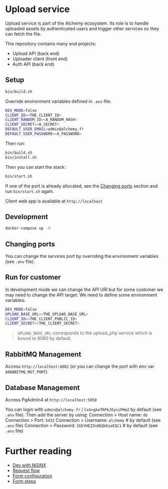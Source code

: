 # Upload service

Upload service is part of the Alchemy ecosystem.
Its role is to handle uploaded assets by authenticated users and trigger other services so they can fetch the file.

This repository contains many end projects:
- Upload API (back end)
- Uploader client (front end)
- Auth API (back end)

## Setup

```bash
bin/build.sh
```

Override environment variables defined in `.env` file:

```bash
DEV_MODE=false
CLIENT_ID=<THE_CLIENT_ID>
CLIENT_RANDOM_ID=<A_RANDOM_HASH>
CLIENT_SECRET=<A_SECRET>
DEFAULT_USER_EMAIL=admin@alchemy.fr
DEFAULT_USER_PASSWORD=<A_PASSWORD>
```

Then run:

```bash
bin/build.sh
bin/install.sh
```

Then you can start the stack:

```bash
bin/start.sh
```

If one of the port is already allocated, see the [Changing ports](#changing-ports) section and run `bin/start.sh` again.

Client web app is available at `http://localhost`

## Development

```bash
docker-compose up -d
```

## Changing ports

You can change the services port by overriding the environment variables (see `.env` file).

## Run for customer

In development mode we can change the API URI but for some customer we may need to change the API target.
We need to define some environment variables:

```bash
DEV_MODE=false
UPLOAD_BASE_URL=<THE_UPLOAD_BASE_URL>
CLIENT_ID=<THE_CLIENT_PUBLIC_ID>
CLIENT_SECRET=<THE_CLIENT_SECRET>
```

> `UPLOAD_BASE_URL` corresponds to the upload_php service which is bound to 8080 by default.

## RabbitMQ Management

Access `http://localhost:8082` (or you can change the port with env var `$RABBITMQ_MGT_PORT`).

## Database Management

Access PgAdmin4 at `http://localhost:5050`

You can login with `admin@alchemy.fr` / `CxkngkeTRPkJOyniPHmZ` by default (see `.env` file).
Then add the server by using:
Connection > Host name: `db`
Connection > Port: `5432`
Connection > Username: `alchemy` # by default (see `.env` file)
Connection > Password: `3IKYHEZZn0EQbOzeEQC1` # by default (see `.env` file)

# Further reading

- [Dev with NGINX](./doc/dev-with-nginx.md)
- [Request flow](./doc/request_flow.md)
- [Form configuration](./doc/form_config.md)
- [Form steps](./doc/form-steps.md)
